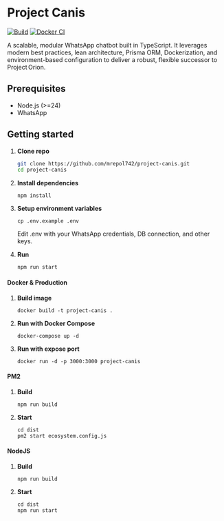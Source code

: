 # Project Canis

[![Build](https://github.com/mrepol742/project-canis/actions/workflows/build.yml/badge.svg)](https://github.com/mrepol742/project-canis/actions/workflows/build.yml) [![Docker CI](https://github.com/mrepol742/project-canis/actions/workflows/docker.yml/badge.svg)](https://github.com/mrepol742/project-canis/actions/workflows/docker.yml)

A scalable, modular WhatsApp chatbot built in TypeScript. It leverages modern best practices, lean architecture, Prisma ORM, Dockerization, and environment-based configuration to deliver a robust, flexible successor to Project Orion.

## Prerequisites

- Node.js (>=24)
- WhatsApp

## Getting started

1. **Clone repo**  

   ```bash
   git clone https://github.com/mrepol742/project-canis.git
   cd project-canis

2. **Install dependencies**

   ```
   npm install
   ```

3. **Setup environment variables**

   ```
   cp .env.example .env
   ```
   Edit .env with your WhatsApp credentials, DB connection, and other keys.

4. **Run**
   
   ```
   npm run start
   ```

#### Docker & Production

1. **Build image**

   ```
   docker build -t project-canis .
   ```

2. **Run with Docker Compose**
  
   ```
   docker-compose up -d
   ```

3. **Run with expose port**
  
   ```
   docker run -d -p 3000:3000 project-canis
   ```

#### PM2

1. **Build**
   ```
   npm run build
   ```

2. **Start**
 
   ```
   cd dist
   pm2 start ecosystem.config.js
   ```

#### NodeJS

1. **Build**

   ```
   npm run build
   ```

2. **Start**

   ```
   cd dist
   npm run start
   ```
